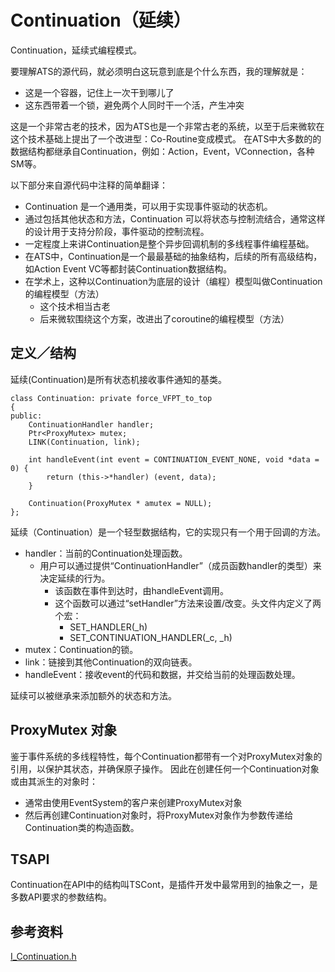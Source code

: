 # Continuation（延续）

Continuation，延续式编程模式。

要理解ATS的源代码，就必须明白这玩意到底是个什么东西，我的理解就是：
- 这是一个容器，记住上一次干到哪儿了
- 这东西带着一个锁，避免两个人同时干一个活，产生冲突

这是一个非常古老的技术，因为ATS也是一个非常古老的系统，以至于后来微软在这个技术基础上提出了一个改进型：Co-Routine变成模式。
在ATS中大多数的的数据结构都继承自Continuation，例如：Action，Event，VConnection，各种SM等。

以下部分来自源代码中注释的简单翻译：
- Continuation 是一个通用类，可以用于实现事件驱动的状态机。
- 通过包括其他状态和方法，Continuation 可以将状态与控制流结合，通常这样的设计用于支持分阶段，事件驱动的控制流程。
- 一定程度上来讲Continuation是整个异步回调机制的多线程事件编程基础。
- 在ATS中，Continuation是一个最最基础的抽象结构，后续的所有高级结构，如Action Event VC等都封装Continuation数据结构。
- 在学术上，这种以Continuation为底层的设计（编程）模型叫做Continuation的编程模型（方法）
  - 这个技术相当古老
  - 后来微软围绕这个方案，改进出了coroutine的编程模型（方法）


## 定义／结构

延续(Continuation)是所有状态机接收事件通知的基类。

```
class Continuation: private force_VFPT_to_top
{
public:
    ContinuationHandler handler;
    Ptr<ProxyMutex> mutex;
    LINK(Continuation, link);

    int handleEvent(int event = CONTINUATION_EVENT_NONE, void *data = 0) {
        return (this->*handler) (event, data);
    }

    Continuation(ProxyMutex * amutex = NULL);
};

```
延续（Continuation）是一个轻型数据结构，它的实现只有一个用于回调的方法。
- handler：当前的Continuation处理函数。
   - 用户可以通过提供“ContinuationHandler”（成员函数handler的类型）来决定延续的行为。
      - 该函数在事件到达时，由handleEvent调用。
      - 这个函数可以通过“setHandler”方法来设置/改变。头文件内定义了两个宏：
         - SET_HANDLER(_h)
         - SET_CONTINUATION_HANDLER(_c, _h)
- mutex：Continuation的锁。 
- link：链接到其他Continuation的双向链表。 
- handleEvent：接收event的代码和数据，并交给当前的处理函数处理。 

延续可以被继承来添加额外的状态和方法。


## ProxyMutex 对象

鉴于事件系统的多线程特性，每个Continuation都带有一个对ProxyMutex对象的引用，以保护其状态，并确保原子操作。
因此在创建任何一个Continuation对象或由其派生的对象时：
- 通常由使用EventSystem的客户来创建ProxyMutex对象
- 然后再创建Continuation对象时，将ProxyMutex对象作为参数传递给Continuation类的构造函数。

## TSAPI

Continuation在API中的结构叫TSCont，是插件开发中最常用到的抽象之一，是多数API要求的参数结构。


## 参考资料
[I_Continuation.h](http://github.com/apache/trafficserver/tree/master/iocore/eventsystem/I_Continuation.h)
